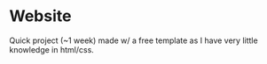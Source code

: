 # Website
Quick project (~1 week) made w/ a free template as I have very little knowledge in html/css. 
